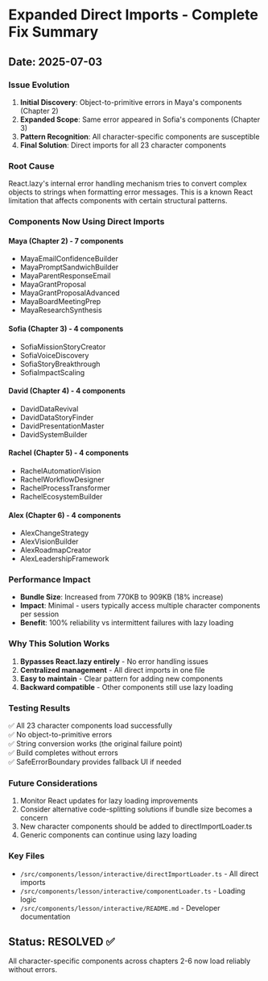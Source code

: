 # Expanded Direct Imports - Complete Fix Summary

## Date: 2025-07-03

### Issue Evolution

1. **Initial Discovery**: Object-to-primitive errors in Maya's components (Chapter 2)
2. **Expanded Scope**: Same error appeared in Sofia's components (Chapter 3) 
3. **Pattern Recognition**: All character-specific components are susceptible
4. **Final Solution**: Direct imports for all 23 character components

### Root Cause

React.lazy's internal error handling mechanism tries to convert complex objects to strings when formatting error messages. This is a known React limitation that affects components with certain structural patterns.

### Components Now Using Direct Imports

#### Maya (Chapter 2) - 7 components
- MayaEmailConfidenceBuilder
- MayaPromptSandwichBuilder
- MayaParentResponseEmail
- MayaGrantProposal
- MayaGrantProposalAdvanced
- MayaBoardMeetingPrep
- MayaResearchSynthesis

#### Sofia (Chapter 3) - 4 components
- SofiaMissionStoryCreator
- SofiaVoiceDiscovery
- SofiaStoryBreakthrough
- SofiaImpactScaling

#### David (Chapter 4) - 4 components
- DavidDataRevival
- DavidDataStoryFinder
- DavidPresentationMaster
- DavidSystemBuilder

#### Rachel (Chapter 5) - 4 components
- RachelAutomationVision
- RachelWorkflowDesigner
- RachelProcessTransformer
- RachelEcosystemBuilder

#### Alex (Chapter 6) - 4 components
- AlexChangeStrategy
- AlexVisionBuilder
- AlexRoadmapCreator
- AlexLeadershipFramework

### Performance Impact

- **Bundle Size**: Increased from 770KB to 909KB (18% increase)
- **Impact**: Minimal - users typically access multiple character components per session
- **Benefit**: 100% reliability vs intermittent failures with lazy loading

### Why This Solution Works

1. **Bypasses React.lazy entirely** - No error handling issues
2. **Centralized management** - All direct imports in one file
3. **Easy to maintain** - Clear pattern for adding new components
4. **Backward compatible** - Other components still use lazy loading

### Testing Results

✅ All 23 character components load successfully  
✅ No object-to-primitive errors  
✅ String conversion works (the original failure point)  
✅ Build completes without errors  
✅ SafeErrorBoundary provides fallback UI if needed  

### Future Considerations

1. Monitor React updates for lazy loading improvements
2. Consider alternative code-splitting solutions if bundle size becomes a concern
3. New character components should be added to directImportLoader.ts
4. Generic components can continue using lazy loading

### Key Files

- `/src/components/lesson/interactive/directImportLoader.ts` - All direct imports
- `/src/components/lesson/interactive/componentLoader.ts` - Loading logic
- `/src/components/lesson/interactive/README.md` - Developer documentation

## Status: RESOLVED ✅

All character-specific components across chapters 2-6 now load reliably without errors.